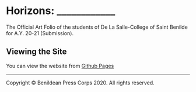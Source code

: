 # Horizons: ____________

The Official Art Folio of the students of De La Salle-College of Saint Benilde for A.Y. 20-21 (Submission).

## Viewing the Site

You can view the website from [Github Pages](https://rjbobeles.github.io/BPC-Horizons-2020/)
 
***

Copyright &copy; Benildean Press Corps 2020. All rights reserved.
